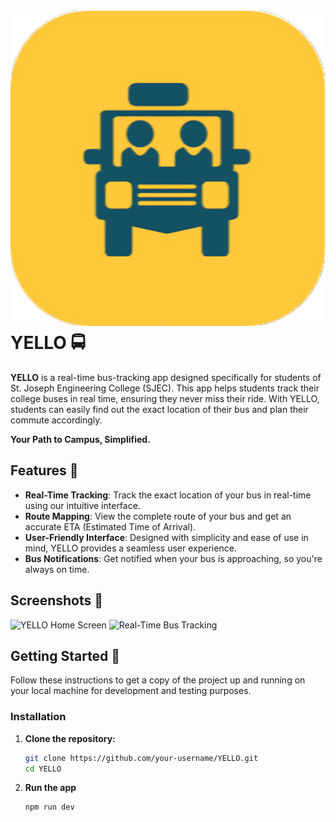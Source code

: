 # ![YELLO Logo](images/logo.png) **YELLO** 🚍

**YELLO** is a real-time bus-tracking app designed specifically for students of St. Joseph Engineering College (SJEC). This app helps students track their college buses in real time, ensuring they never miss their ride. With YELLO, students can easily find out the exact location of their bus and plan their commute accordingly.

**Your Path to Campus, Simplified.**

## **Features** 🌟

- **Real-Time Tracking**: Track the exact location of your bus in real-time using our intuitive interface.
- **Route Mapping**: View the complete route of your bus and get an accurate ETA (Estimated Time of Arrival).
- **User-Friendly Interface**: Designed with simplicity and ease of use in mind, YELLO provides a seamless user experience.
- **Bus Notifications**: Get notified when your bus is approaching, so you're always on time.

## **Screenshots** 📸

<!-- Add screenshots of your app here -->

![YELLO Home Screen](images/screenshot1.png)
![Real-Time Bus Tracking](images/screenshot2.png)

## **Getting Started** 🚀

Follow these instructions to get a copy of the project up and running on your local machine for development and testing purposes.

### **Installation**

1. **Clone the repository:**

   ```bash
   git clone https://github.com/your-username/YELLO.git
   cd YELLO

2. **Run the app**

   ```bash
   npm run dev
